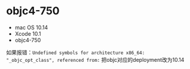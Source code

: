 # objc4-750
* mac OS 10.14
* Xcode 10.1
* objc4-750


如果报错：`Undefined symbols for architecture x86_64:
  "_objc_opt_class", referenced from:`
把objc对应的deployment改为10.14

